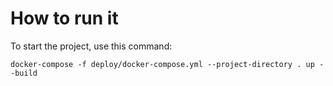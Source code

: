 # How to run it

To start the project, use this command:

```shell
docker-compose -f deploy/docker-compose.yml --project-directory . up --build
```
